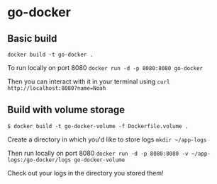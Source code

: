# go-docker

## Basic build
`docker build -t go-docker .`

To run locally on port 8080
`docker run -d -p 8080:8080 go-docker`

Then you can interact with it in your terminal using
`curl http://localhost:8080?name=Noah`

## Build with volume storage
`$ docker build -t go-docker-volume -f Dockerfile.volume .`

Create a directory in which you'd like to store logs
`mkdir ~/app-logs`

Then run locally on port 8080
`docker run -d -p 8080:8080 -v ~/app-logs:/go-docker/logs go-docker-volume`

Check out your logs in the directory you stored them!


